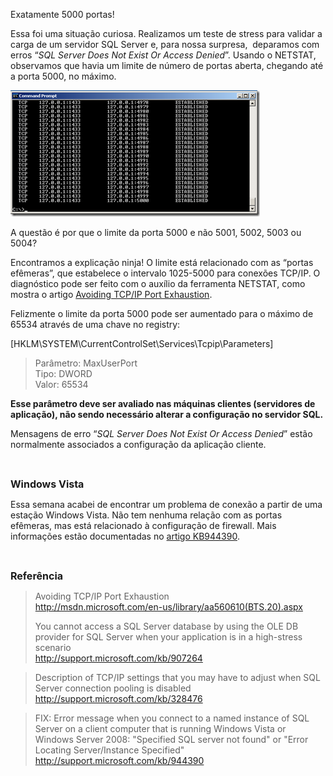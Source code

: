 <a link='https://blogs.msdn.microsoft.com/fcatae/2010/06/09/exatamente-5000-portas/'>Exatamente 5000 portas!</a>
<p>Essa foi uma situação curiosa. Realizamos um teste de stress para validar a carga de um servidor SQL Server e, para nossa surpresa,&#160; deparamos com erros “<em>SQL Server Does Not Exist Or Access Denied</em>”. Usando o NETSTAT, observamos que havia um limite de número de portas aberta, chegando até a porta 5000, no máximo.</p>  <p><a href="images\0647.image_2.png"><img style="border-right-width: 0px;border-top-width: 0px;border-bottom-width: 0px;border-left-width: 0px" title="image" border="0" alt="image" src="images\1157.image_thumb.png" width="399" height="202" /></a></p>  <p>A questão é por que o limite da porta 5000 e não 5001, 5002, 5003 ou 5004?</p>  <p>Encontramos a explicação ninja! O limite está relacionado com as “portas efêmeras”, que estabelece o intervalo 1025-5000 para conexões TCP/IP. O diagnóstico pode ser feito com o auxílio da ferramenta NETSTAT, como mostra o artigo <a href="http://msdn.microsoft.com/en-us/library/aa560610(BTS.20).aspx" target="_blank">Avoiding TCP/IP Port Exhaustion</a>.</p>  <p>Felizmente o limite da porta 5000 pode ser aumentado para o máximo de 65534 através de uma chave no registry:</p>  <p>[HKLM\SYSTEM\CurrentControlSet\Services\Tcpip\Parameters]</p>  <blockquote>   <p>Parâmetro: MaxUserPort     <br />Tipo: DWORD      <br />Valor: 65534</p> </blockquote>  <p><strong>Esse parâmetro deve ser avaliado nas máquinas clientes (servidores de aplicação), não sendo necessário alterar a configuração no servidor SQL.</strong></p>  <p>Mensagens de erro “<em>SQL Server Does Not Exist Or Access Denied</em>” estão normalmente associados a configuração da aplicação cliente. </p>  <p>&#160;</p>  <p><strong><font size="3">Windows Vista</font></strong></p>  <p>Essa semana acabei de encontrar um problema de conexão a partir de uma estação Windows Vista. Não tem nenhuma relação com as portas efêmeras, mas está relacionado à configuração de firewall. Mais informações estão documentadas no <a href="http://support.microsoft.com/kb/944390" target="_blank">artigo KB944390</a>. </p>  <p>&#160;</p>  <p><strong><font size="3">Referência</font></strong></p>  <blockquote>Avoiding TCP/IP Port Exhaustion   <br /><a title="http://msdn.microsoft.com/en-us/library/aa560610(BTS.20).aspx" href="http://msdn.microsoft.com/en-us/library/aa560610(BTS.20).aspx">http://msdn.microsoft.com/en-us/library/aa560610(BTS.20).aspx</a>    <p>You cannot access a SQL Server database by using the OLE DB provider for SQL Server when your application is in a high-stress scenario     <br /><a title="http://support.microsoft.com/kb/907264" href="http://support.microsoft.com/kb/907264">http://support.microsoft.com/kb/907264</a></p> </blockquote>  <blockquote>   <p>Description of TCP/IP settings that you may have to adjust when SQL Server connection pooling is disabled     <br /><a title="http://support.microsoft.com/kb/328476" href="http://support.microsoft.com/kb/328476">http://support.microsoft.com/kb/328476</a></p> </blockquote>  <blockquote>   <p>FIX: Error message when you connect to a named instance of SQL Server on a client computer that is running Windows Vista or Windows Server 2008: &quot;Specified SQL server not found&quot; or &quot;Error Locating Server/Instance Specified&quot;     <br /><a title="http://support.microsoft.com/kb/944390" href="http://support.microsoft.com/kb/944390">http://support.microsoft.com/kb/944390</a></p></blockquote>
